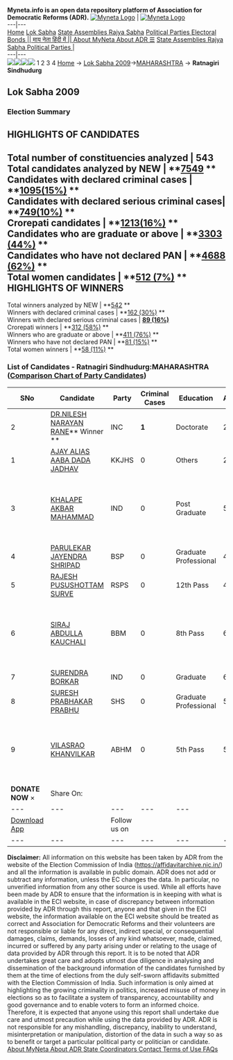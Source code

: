 **Myneta.info is an open data repository platform of Association for Democratic Reforms (ADR).**
[![Myneta Logo](https://www.myneta.info/lib/img/myneta-logo.png)](https://www.myneta.info/) | [![Myneta Logo](https://www.myneta.info/lib/img/adr-logo.png)](https://adrindia.org)  
---|---  
[Home](https://www.myneta.info/) [Lok Sabha](https://www.myneta.info/#ls "Lok Sabha") [ State Assemblies ](https://www.myneta.info/#sa "State Assemblies") [Rajya Sabha](https://www.myneta.info/#rs "Rajya Sabha") [Political Parties ](https://www.myneta.info/party "Political Parties") [ Electoral Bonds ](https://www.myneta.info/electoral_bonds "Electoral Bonds") [ || माय नेता हिंदी में || ](https://translate.google.co.in/translate?prev=hp&hl=en&js=y&u=www.myneta.info&sl=en&tl=hi&history_state0=) [ About MyNeta ](https://adrindia.org/content/about-myneta) [ About ADR ](https://adrindia.org/about-adr/who-we-are) [☰](javascript:void\(0\))
[ State Assemblies ](https://www.myneta.info/#sa "State Assemblies") [ Rajya Sabha ](https://www.myneta.info/#rs "Rajya Sabha") [ Political Parties ](https://www.myneta.info/party "Political Parties")
|   
---|---  
![](https://www.myneta.info/lib/img/banner/banner-1.png)![](https://www.myneta.info/lib/img/banner/banner-2.png)![](https://www.myneta.info/lib/img/banner/banner-3.png)![](https://www.myneta.info/lib/img/banner/banner-4.png)
1  2  3  4 
[Home](https://www.myneta.info/) → [Lok Sabha 2009](https://www.myneta.info/ls2009/)→[MAHARASHTRA](https://www.myneta.info/ls2009/index.php?action=show_constituencies&state_id=13) → **Ratnagiri Sindhudurg**
### 
## Lok Sabha 2009
###  Election Summary 
HIGHLIGHTS OF CANDIDATES  
---  
Total number of constituencies analyzed |  543   
Total candidates analyzed by NEW | **[7549](https://www.myneta.info/ls2009/index.php?action=summary&subAction=candidates_analyzed&sort=candidate#summary) **  
Candidates with declared criminal cases | **[1095(15%)](https://www.myneta.info/ls2009/index.php?action=summary&subAction=crime&sort=candidate#summary) **  
Candidates with declared serious criminal cases| **[749(10%)](https://www.myneta.info/ls2009/index.php?action=summary&subAction=serious_crime&sort=candidate#summary) **  
Crorepati candidates | **[1213(16%)](https://www.myneta.info/ls2009/index.php?action=summary&subAction=crorepati&sort=candidate#summary) **  
Candidates who are graduate or above | **[3303 (44%)](https://www.myneta.info/ls2009/index.php?action=summary&subAction=education&sort=candidate#summary) **  
Candidates who have not declared PAN | **[4688 (62%)](https://www.myneta.info/ls2009/index.php?action=summary&subAction=without_pan&sort=candidate#summary) **  
Total women candidates | **[512 (7%)](https://www.myneta.info/ls2009/index.php?action=summary&subAction=women_candidate&sort=candidate#summary) **  
HIGHLIGHTS OF WINNERS  
---  
Total winners analyzed by NEW | **[542](https://www.myneta.info/ls2009/index.php?action=summary&subAction=winner_analyzed&sort=candidate#summary) **  
Winners with declared criminal cases | **[162 (30%)](https://www.myneta.info/ls2009/index.php?action=summary&subAction=winner_crime&sort=candidate#summary) **  
Winners with declared serious criminal cases | **[89 (16%)](https://www.myneta.info/ls2009/index.php?action=summary&subAction=winner_serious_crime&sort=candidate#summary)**  
Crorepati winners | **[312 (58%)](https://www.myneta.info/ls2009/index.php?action=summary&subAction=winner_crorepati&sort=candidate#summary) **  
Winners who are graduate or above | **[411 (76%)](https://www.myneta.info/ls2009/index.php?action=summary&subAction=winner_education&sort=candidate#summary) **  
Winners who have not declared PAN | **[81 (15%)](https://www.myneta.info/ls2009/index.php?action=summary&subAction=winner_without_pan&sort=candidate#summary) **  
Total women winners | **[58 (11%)](https://www.myneta.info/ls2009/index.php?action=summary&subAction=winner_women&sort=candidate#summary) **  
### List of Candidates - Ratnagiri Sindhudurg:MAHARASHTRA ([Comparison Chart of Party Candidates](https://www.myneta.info/ls2009/comparisonchart.php?constituency_id=224))
SNo | Candidate| Party| Criminal Cases| Education| Age| Total Assets| Liabilities  
---|---|---|---|---|---|---|---  
2  | [DR.NILESH NARAYAN RANE](https://www.myneta.info/ls2009/candidate.php?candidate_id=3782)** Winner ** | INC | **1** | Doctorate| 28 | Rs 3,05,61,862 ~ 3 Crore+ | Rs 0 ~   
1  | [AJAY ALIAS AABA DADA JADHAV](https://www.myneta.info/ls2009/candidate.php?candidate_id=3785) | KKJHS | 0 | Others| 28 | Rs 7,19,500 ~ 7 Lacs+ | Rs 16,000 ~ 16 Thou+  
3  | [KHALAPE AKBAR MAHAMMAD](https://www.myneta.info/ls2009/candidate.php?candidate_id=3789) | IND | 0 | Post Graduate| 55 | ![](https://myneta.info/image_v2.php?myneta_folder=ls2009&candidate_id=3789&col=ta) | ![](https://myneta.info/image_v2.php?myneta_folder=ls2009&candidate_id=3789&col=lia)  
4  | [PARULEKAR JAYENDRA SHRIPAD](https://www.myneta.info/ls2009/candidate.php?candidate_id=3783) | BSP | 0 | Graduate Professional| 43 | Rs 1,49,36,360 ~ 1 Crore+ | Rs 21,14,956 ~ 21 Lacs+  
5  | [RAJESH PUSUSHOTTAM SURVE](https://www.myneta.info/ls2009/candidate.php?candidate_id=3786) | RSPS | 0 | 12th Pass| 41 | Rs 11,33,000 ~ 11 Lacs+ | Rs 0 ~   
6  | [SIRAJ ABDULLA KAUCHALI](https://www.myneta.info/ls2009/candidate.php?candidate_id=3788) | BBM | 0 | 8th Pass| 60 | ![](https://myneta.info/image_v2.php?myneta_folder=ls2009&candidate_id=3788&col=ta) | ![](https://myneta.info/image_v2.php?myneta_folder=ls2009&candidate_id=3788&col=lia)  
7  | [SURENDRA BORKAR](https://www.myneta.info/ls2009/candidate.php?candidate_id=3790) | IND | 0 | Graduate| 62 | Rs 13,92,000 ~ 13 Lacs+ | Rs 92,000 ~ 92 Thou+  
8  | [SURESH PRABHAKAR PRABHU](https://www.myneta.info/ls2009/candidate.php?candidate_id=3784) | SHS | 0 | Graduate Professional| 55 | Rs 1,46,50,806 ~ 1 Crore+ | Rs 48,74,508 ~ 48 Lacs+  
9  | [VILASRAO KHANVILKAR](https://www.myneta.info/ls2009/candidate.php?candidate_id=3787) | ABHM | 0 | 5th Pass| 54 | ![](https://myneta.info/image_v2.php?myneta_folder=ls2009&candidate_id=3787&col=ta) | ![](https://myneta.info/image_v2.php?myneta_folder=ls2009&candidate_id=3787&col=lia)  
|  **DONATE NOW** × |  Share On:  | [](https://api.whatsapp.com/send?text=https%3A%2F%2Fmyneta.info%2Fpunjab2022%2Findex.php%3Faction%3Dshow_constituencies%26state_id%3D19) | [](https://www.facebook.com/sharer/sharer.php?u=https%3A%2F%2Fmyneta.info%2Fpunjab2022%2Findex.php%3Faction%3Dshow_constituencies%26state_id%3D19) | [](https://twitter.com/share?url=https%3A%2F%2Fmyneta.info%2Fpunjab2022%2Findex.php%3Faction%3Dshow_constituencies%26state_id%3D19)  
---|---|---|---|---  
| [ Download App ](https://play.google.com/store/apps/details?id=com.webrosoft.myneta1&pcampaignid=pcampaignidMKT-Other-global-all-co-prtnr-py-PartBadge-Mar2515-1) | [](https://play.google.com/store/apps/details?id=com.webrosoft.myneta1&pcampaignid=pcampaignidMKT-Other-global-all-co-prtnr-py-PartBadge-Mar2515-1) |  Follow us on  | [](https://www.facebook.com/adrindia.org/) | [](https://twitter.com/adrspeaks) | [](https://groups.google.com/g/national-election-watch?hl=en&pli=1) | [](https://www.instagram.com/adrspeaks/) | [](https://www.youtube.com/user/adrspeaks) | [](https://sharechat.com/profile/adrspeaks)  
---|---|---|---|---|---|---|---|---  
**Disclaimer:** All information on this website has been taken by ADR from the website of the Election Commission of India (https://affidavitarchive.nic.in/) and all the information is available in public domain. ADR does not add or subtract any information, unless the EC changes the data. In particular, no unverified information from any other source is used. While all efforts have been made by ADR to ensure that the information is in keeping with what is available in the ECI website, in case of discrepancy between information provided by ADR through this report, anyone and that given in the ECI website, the information available on the ECI website should be treated as correct and Association for Democratic Reforms and their volunteers are not responsible or liable for any direct, indirect special, or consequential damages, claims, demands, losses of any kind whatsoever, made, claimed, incurred or suffered by any party arising under or relating to the usage of data provided by ADR through this report. It is to be noted that ADR undertakes great care and adopts utmost due diligence in analysing and dissemination of the background information of the candidates furnished by them at the time of elections from the duly self-sworn affidavits submitted with the Election Commission of India. Such information is only aimed at highlighting the growing criminality in politics, increased misuse of money in elections so as to facilitate a system of transparency, accountability and good governance and to enable voters to form an informed choice. Therefore, it is expected that anyone using this report shall undertake due care and utmost precaution while using the data provided by ADR. ADR is not responsible for any mishandling, discrepancy, inability to understand, misinterpretation or manipulation, distortion of the data in such a way so as to benefit or target a particular political party or politician or candidate. 
[ About MyNeta ](https://adrindia.org/content/about-myneta) [ About ADR ](https://adrindia.org/about-adr/who-we-are) [ State Coordinators ](https://adrindia.org/about-adr/state-coordinators) [ Contact ](https://adrindia.org/contact-us) [ Terms of Use ](https://adrindia.org/content/adr-terms-use) [ FAQs ](https://adrindia.org/content/faqs)
